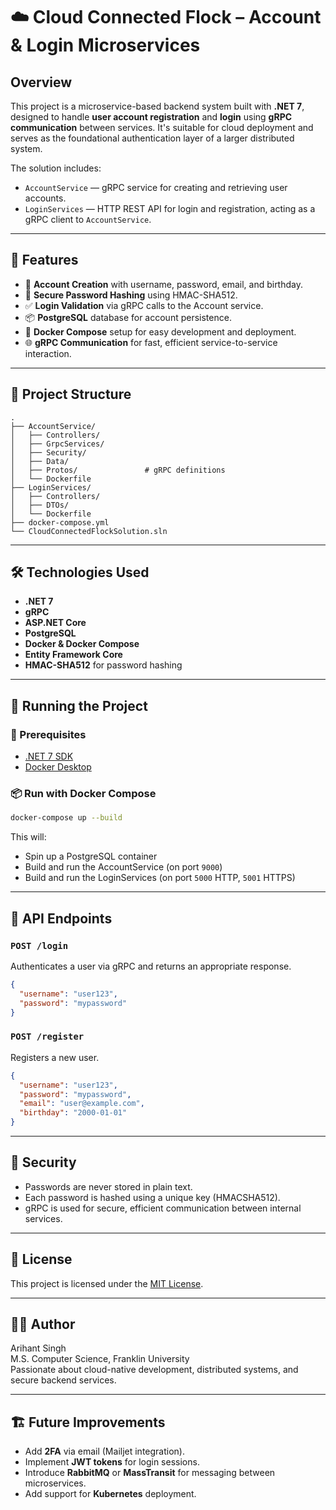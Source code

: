 # ☁️ Cloud Connected Flock – Account & Login Microservices

## Overview

This project is a microservice-based backend system built with **.NET 7**, designed to handle **user account registration** and **login** using **gRPC communication** between services. It's suitable for cloud deployment and serves as the foundational authentication layer of a larger distributed system.

The solution includes:

- `AccountService` — gRPC service for creating and retrieving user accounts.
- `LoginServices` — HTTP REST API for login and registration, acting as a gRPC client to `AccountService`.

---

## 🚀 Features

- 🔐 **Account Creation** with username, password, email, and birthday.
- 🔑 **Secure Password Hashing** using HMAC-SHA512.
- ✅ **Login Validation** via gRPC calls to the Account service.
- 📦 **PostgreSQL** database for account persistence.
- 🐳 **Docker Compose** setup for easy development and deployment.
- 🌐 **gRPC Communication** for fast, efficient service-to-service interaction.

---

## 📁 Project Structure

```plaintext
.
├── AccountService/
│   ├── Controllers/
│   ├── GrpcServices/
│   ├── Security/
│   ├── Data/
│   ├── Protos/               # gRPC definitions
│   └── Dockerfile
├── LoginServices/
│   ├── Controllers/
│   ├── DTOs/
│   └── Dockerfile
├── docker-compose.yml
└── CloudConnectedFlockSolution.sln
```

---

## 🛠️ Technologies Used

- **.NET 7**
- **gRPC**
- **ASP.NET Core**
- **PostgreSQL**
- **Docker & Docker Compose**
- **Entity Framework Core**
- **HMAC-SHA512** for password hashing

---

## 🧪 Running the Project

### 🔧 Prerequisites

- [.NET 7 SDK](https://dotnet.microsoft.com/download)
- [Docker Desktop](https://www.docker.com/products/docker-desktop)

### 📦 Run with Docker Compose

```bash
docker-compose up --build
```

This will:
- Spin up a PostgreSQL container
- Build and run the AccountService (on port `9000`)
- Build and run the LoginServices (on port `5000` HTTP, `5001` HTTPS)

---

## 🎯 API Endpoints

### `POST /login`
Authenticates a user via gRPC and returns an appropriate response.

```json
{
  "username": "user123",
  "password": "mypassword"
}
```

### `POST /register`
Registers a new user.

```json
{
  "username": "user123",
  "password": "mypassword",
  "email": "user@example.com",
  "birthday": "2000-01-01"
}
```

---

## 🔐 Security

- Passwords are never stored in plain text.
- Each password is hashed using a unique key (HMACSHA512).
- gRPC is used for secure, efficient communication between internal services.

---

## 📄 License

This project is licensed under the [MIT License](LICENSE).

---

## 👨‍💻 Author

Arihant Singh  
M.S. Computer Science, Franklin University  
Passionate about cloud-native development, distributed systems, and secure backend services.

---

## 🏗️ Future Improvements

- Add **2FA** via email (Mailjet integration).
- Implement **JWT tokens** for login sessions.
- Introduce **RabbitMQ** or **MassTransit** for messaging between microservices.
- Add support for **Kubernetes** deployment.
